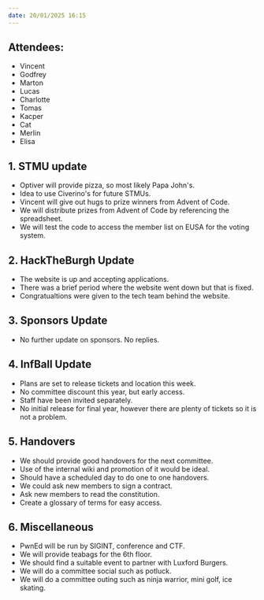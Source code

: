 ```yaml
---
date: 20/01/2025 16:15
---
```


## **Attendees:**

- Vincent
- Godfrey
- Marton
- Lucas
- Charlotte
- Tomas
- Kacper
- Cat
- Merlin
- Elisa

## 1. **STMU update**

- Optiver will provide pizza, so most likely Papa John's.
- Idea to use Civerino's for future STMUs.
- Vincent will give out hugs to prize winners from Advent of Code.
- We will distribute prizes from Advent of Code by referencing the spreadsheet.
- We will test the code to access the member list on EUSA for the voting system.

## 2. **HackTheBurgh Update**

- The website is up and accepting applications.
- There was a brief period where the website went down but that is fixed.
- Congratualtions were given to the tech team behind the website.

## 3. **Sponsors Update**

- No further update on sponsors. No replies.

## 4. **InfBall Update**

- Plans are set to release tickets and location this week.
- No committee discount this year, but early access.
- Staff have been invited separately.
- No initial release for final year, however there are plenty of tickets so it is not a problem.

## 5. **Handovers**

- We should provide good handovers for the next committee.
- Use of the internal wiki and promotion of it would be ideal.
- Should have a scheduled day to do one to one handovers.
- We could ask new members to sign a contract.
- Ask new members to read the constitution.
- Create a glossary of terms for easy access.

## 6. **Miscellaneous**

- PwnEd will be run by SIGINT, conference and CTF.
- We will provide teabags for the 6th floor.
- We should find a suitable event to partner with Luxford Burgers.
- We will do a committee social such as potluck.
- We will do a committee outing such as ninja warrior, mini golf, ice skating.
